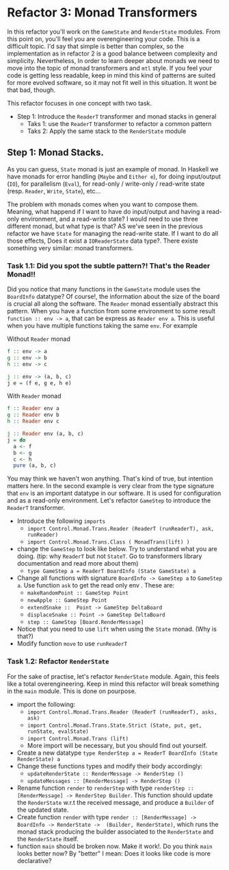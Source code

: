 # Refactor 3: Monad Transformers

In this refactor you'll work on the `GameState` and `RenderState` modules. From this point on, you'll feel you are overengineering your code. This is a difficult topic. I'd say that simple is better than complex, so the implementation as in refactor 2 is a good balance between complexity and simplicity. Nevertheless, In order to learn deeper about monads we need to move into the topic of monad transformers and `mtl` style. If you feel your code is getting less readable, keep in mind this kind of patterns are suited for more evolved software, so it may not fit well in this situation. It wont be that bad, though. 

This refactor focuses in one concept with two task. 

- Step 1: Introduce the `ReaderT` transformer and monad stacks in general
  - Taks 1: use the `ReaderT` transformer to refactor a common pattern
  - Taks 2: Apply the same stack to the `RenderState` module

## Step 1: Monad Stacks.

As you can guess, `State` monad is just an example of monad. In Haskell we have monads for error handling (`Maybe` and `Either e`), for doing input/output (`IO`), for parallelism (`Eval`), for read-only / write-only / read-write state (resp. `Reader`, `Write`, `State`), etc... 

The problem with monads comes when you want to compose them. Meaning, what happend if I want to have do input/output and having a read-only environment, and a read-write state? I would need to use three different monad, but what type is that? AS we've seen in the previous refactor we have `State` for managing the read-write state. If I want to do all those effects, Does it exist a `IOReaderState` data type?. There existe something very similar: monad transformers.
### Task 1.1: Did you spot the subtle pattern?! That's the Reader Monad!!

Did you notice that many functions in the `GameState` module uses the `BoardInfo` datatype? Of course!, the information about the size of the board is crucial all along the software. The `Reader` monad essentially abstract this pattern. When you have a function from some environment to some result `function :: env -> a`, that can be express as `Reader env a`. This is useful when you have multiple functions taking the same `env`. For example

Without `Reader` monad
```haskell
f :: env -> a
g :: env -> b
h :: env -> c

j :: env -> (a, b, c) 
j e = (f e, g e, h e)

```

With `Reader` monad
```haskell
f :: Reader env a
g :: Reader env b
h :: Reader env c

j :: Reader env (a, b, c) 
j = do
  a <- f
  b <- g
  c <- h
  pure (a, b, c)
```

You may think we haven't won anything. That's kind of true, but intention matters here. In the second example is very clear from the type signature that `env` is an important datatype in our software. It is used for configuration and as a read-only environment. Let's refactor `GameStep` to introduce the `ReaderT` transformer.

- Introduce the following `imports`
  - `import Control.Monad.Trans.Reader (ReaderT (runReaderT), ask, runReader)`
  - `import Control.Monad.Trans.Class ( MonadTrans(lift) )`
- change the `GameStep` to look like below. Try to understand what you are doing. (tip: why `ReaderT` but not `StateT`. Go to transformers library documentation and read more about them)
  - `type GameStep a = ReaderT BoardInfo (State GameState) a`
- Change all functions with signature `BoardInfo -> GameStep a` to `GameStep a`. Use function `ask` to get the read only env . These are:
  - `makeRandomPoint :: GameStep Point`
  - `newApple :: GameStep Point`
  - `extendSnake ::  Point -> GameStep DeltaBoard`
  - `displaceSnake :: Point -> GameStep DeltaBoard`
  - `step :: GameStep [Board.RenderMessage]`
- Notice that you need to use `lift` when using the `State` monad. (Why is that?)
- Modify function `move` to use `runReaderT`

### Task 1.2: Refactor `RenderState`

For the sake of practise, let's refactor `RenderState` module. Again, this feels like a total overengineering. Keep in mind this refactor will break something in the `main` module. This is done on pourpose.

- import the following:
  - `import Control.Monad.Trans.Reader (ReaderT (runReaderT), asks, ask)`
  - `import Control.Monad.Trans.State.Strict (State, put, get, runState, evalState)`
  - `import Control.Monad.Trans (lift)`
  - More import will be necessary, but you should find out yourself.
- Create a new datatype `type RenderStep a = ReaderT BoardInfo (State RenderState) a`
- Change these functions types and modify their body accordingly:
  - `updateRenderState :: RenderMessage -> RenderStep ()`
  - `updateMessages :: [RenderMessage] -> RenderStep ()`
- Rename function `render` to `renderStep` with type `renderStep :: [RenderMessage] -> RenderStep Builder`. This function should update the `RenderState` w.r.t the received message, and produce a `Builder` of the updated state.
- Create function `render` with type `render :: [RenderMessage] -> BoardInfo -> RenderState ->  (Builder, RenderState)`, which runs the monad stack producing the builder associated to the `RenderState` and the `RenderState` itself. 
- function `main` should be broken now. Make it work!. Do you think `main` looks better now? By "better" I mean: Does it looks like code is more declarative?